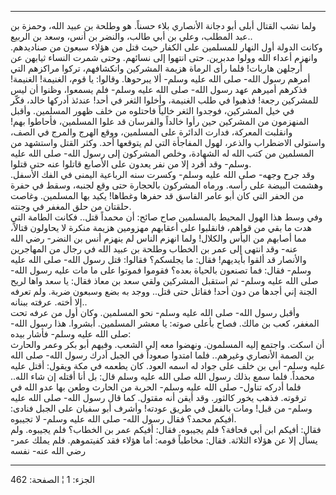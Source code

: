 ------------------------------------------------------------------------

ولما نشب القتال أبلى أبو دجانة الأنصاري بلاء حسناً. هو وطلحة بن عبيد
الله، وحمزة بن عبد المطلب، وعلي بن أبي طالب، والنضر بن أنس، وسعد بن
الربيع..  
وكانت الدولة أول النهار للمسلمين على الكفار حيث قتل من هؤلاء سبعون من
صناديدهم. وانهزم أعداء الله وولوا مدبرين. حتى انتهوا إلى نسائهم. وحتى
شمرت النساء ثيابهن عن أرجلهن هاربات! فلما رأى الرماة هزيمة المشركين
وانكشافهم، تركوا مراكزهم التي أمرهم رسول الله- صلى الله عليه وسلم- ألا
يبرحوها. وقالوا: يا قوم، الغنيمة! الغنيمة! فذكرهم أميرهم عهد رسول الله-
صلى الله عليه وسلم- فلم يسمعوا، وظنوا أن ليس للمشركين رجعة! فذهبوا في
طلب الغنيمة، وأخلوا الثغر في أحد! عندئذ أدركها خالد، فكّر في خيل
المشركين، فوجدوا الثغر خالياً فاحتلوه من خلف ظهور المسلمين. وأقبل
المنهزمون من المشركين حين رأوا خالداً والفرسان قد علوا المسلمين، فأحاطوا
بهم! وانقلبت المعركة، فدارت الدائرة على المسلمين، ووقع الهرج والمرج في
الصف، واستولى الاضطراب والذعر، لهول المفاجأة التي لم يتوقعها أحد. وكثر
القتل واستشهد من المسلمين من كتب الله له الشهادة، وخلص المشركون إلى رسول
الله- صلى الله عليه وسلم- وقد أفرد إلا من نفر يعدون على الأصابع قاتلوا
عنه حتى قتلوا.  
وقد جرح وجهه- صلى الله عليه وسلم- وكسرت سنه الرباعية اليمنى في الفك
الأسفل. وهشمت البيضة على رأسه. ورماه المشركون بالحجارة حتى وقع لجنبه،
وسقط في حفرة من الحفر التي كان أبو عامر الفاسق قد حفرها وغطاها! يكيد بها
المسلمين. وغاصت حلقتان من حلق المغفر في وجنته.  
وفي وسط هذا الهول المحيط بالمسلمين صاح صائح: أن محمداً قتل.. فكانت الطامة
التي هدت ما بقي من قواهم، فانقلبوا على أعقابهم مهزومين هزيمة منكرة لا
يحاولون قتالاً، مما أصابهم من اليأس والكلال! ولما انهزم الناس لم ينهزم
أنس بن النضر- رضي الله عنه- وقد انتهى إلى عمر بن الخطاب وطلحة بن عبيد
الله في رجال من المهاجرين والأنصار قد ألقوا بأيديهم! فقال: ما يجلسكم؟
فقالوا: قتل رسول الله- صلى الله عليه وسلم- فقال: فما تصنعون بالحياة
بعده؟ فقوموا فموتوا على ما مات عليه رسول الله- صلى الله عليه وسلم- ثم
استقبل المشركين ولقي سعد بن معاذ فقال: يا سعد واها لريح الجنة إني أجدها
من دون أحد! فقاتل حتى قتل.. ووجد به بضع وسبعون ضربة. ولم تعرفه إلا أخته.
عرفته ببنانه..  
وأقبل رسول الله- صلى الله عليه وسلم- نحو المسلمين. وكان أول من عرفه تحت
المغفر، كعب بن مالك. فصاح بأعلى صوته: يا معشر المسلمين. أبشروا. هذا رسول
الله- صلى الله عليه وسلم- فأشار بيده:  
أن اسكت. واجتمع إليه المسلمون. ونهضوا معه إلى الشعب. وفيهم أبو بكر وعمر
والحارث بن الصمة الأنصاري وغيرهم.. فلما امتدوا صعوداً في الجبل أدرك رسول
الله- صلى الله عليه وسلم- أبي بن خلف على جواد له اسمه العود. كان يطعمه
في مكة ويقول: أقتل عليه محمداً. فلما سمع بذلك رسول الله صلى الله عليه
وسلم قال: بل أنا أقتله إن شاء الله.. فلما أدركه تناول- صلى الله عليه
وسلم- الحربة من الحارث وطعن بها عدو الله في ترقوته. فذهب يخور كالثور.
وقد أيقن أنه مقتول. كما قال رسول الله- صلى الله عليه وسلم- من قبل! ومات
بالفعل في طريق عودته! وأشرف أبو سفيان على الجبل فنادى: أفيكم محمد؟ فقال
رسول الله- صلى الله عليه وسلم- لا تجيبوه.  
فقال: أفيكم ابن أبي قحافة؟ فلم يجيبوه. فقال: أفيكم عمر بن الخطاب؟ فلم
يجيبوه. ولم يسأل إلا عن هؤلاء الثلاثة. فقال: مخاطباً قومه: أما هؤلاء فقد
كفيتموهم. فلم يملك عمر- رضي الله عنه- نفسه

------------------------------------------------------------------------

الجزء: 1 ¦ الصفحة: 462
